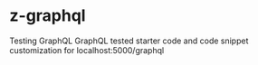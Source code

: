 # z-graphql
Testing GraphQL
GraphQL tested starter code and code snippet customization for localhost:5000/graphql
